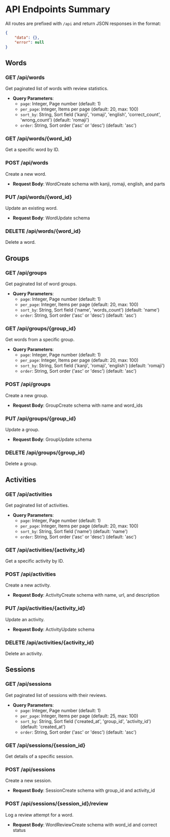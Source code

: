 # API Endpoints Summary

All routes are prefixed with `/api` and return JSON responses in the format:
```json
{
    "data": {},
    "error": null
}
```

## Words

### GET /api/words
Get paginated list of words with review statistics.
- **Query Parameters**:
  - `page`: Integer, Page number (default: 1)
  - `per_page`: Integer, Items per page (default: 20, max: 100)
  - `sort_by`: String, Sort field ('kanji', 'romaji', 'english', 'correct_count', 'wrong_count') (default: 'romaji')
  - `order`: String, Sort order ('asc' or 'desc') (default: 'asc')

### GET /api/words/{word_id}
Get a specific word by ID.

### POST /api/words
Create a new word.
- **Request Body**: WordCreate schema with kanji, romaji, english, and parts

### PUT /api/words/{word_id}
Update an existing word.
- **Request Body**: WordUpdate schema

### DELETE /api/words/{word_id}
Delete a word.

## Groups

### GET /api/groups
Get paginated list of word groups.
- **Query Parameters**:
  - `page`: Integer, Page number (default: 1)
  - `per_page`: Integer, Items per page (default: 20, max: 100)
  - `sort_by`: String, Sort field ('name', 'words_count') (default: 'name')
  - `order`: String, Sort order ('asc' or 'desc') (default: 'asc')

### GET /api/groups/{group_id}
Get words from a specific group.
- **Query Parameters**:
  - `page`: Integer, Page number (default: 1)
  - `per_page`: Integer, Items per page (default: 20, max: 100)
  - `sort_by`: String, Sort field ('kanji', 'romaji', 'english') (default: 'romaji')
  - `order`: String, Sort order ('asc' or 'desc') (default: 'asc')

### POST /api/groups
Create a new group.
- **Request Body**: GroupCreate schema with name and word_ids

### PUT /api/groups/{group_id}
Update a group.
- **Request Body**: GroupUpdate schema

### DELETE /api/groups/{group_id}
Delete a group.

## Activities

### GET /api/activities
Get paginated list of activities.
- **Query Parameters**:
  - `page`: Integer, Page number (default: 1)
  - `per_page`: Integer, Items per page (default: 20, max: 100)
  - `sort_by`: String, Sort field ('name') (default: 'name')
  - `order`: String, Sort order ('asc' or 'desc') (default: 'asc')

### GET /api/activities/{activity_id}
Get a specific activity by ID.

### POST /api/activities
Create a new activity.
- **Request Body**: ActivityCreate schema with name, url, and description

### PUT /api/activities/{activity_id}
Update an activity.
- **Request Body**: ActivityUpdate schema

### DELETE /api/activities/{activity_id}
Delete an activity.

## Sessions

### GET /api/sessions
Get paginated list of sessions with their reviews.
- **Query Parameters**:
  - `page`: Integer, Page number (default: 1)
  - `per_page`: Integer, Items per page (default: 25, max: 100)
  - `sort_by`: String, Sort field ('created_at', 'group_id', 'activity_id') (default: 'created_at')
  - `order`: String, Sort order ('asc' or 'desc') (default: 'asc')

### GET /api/sessions/{session_id}
Get details of a specific session.

### POST /api/sessions
Create a new session.
- **Request Body**: SessionCreate schema with group_id and activity_id

### POST /api/sessions/{session_id}/review
Log a review attempt for a word.
- **Request Body**: WordReviewCreate schema with word_id and correct status
